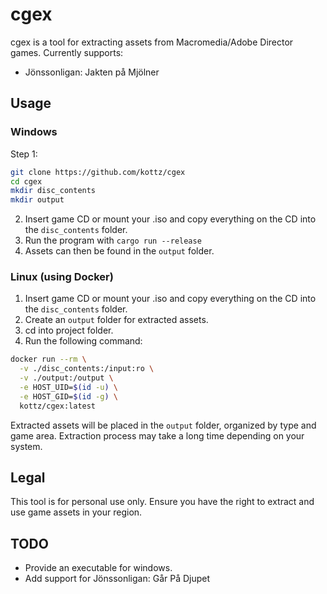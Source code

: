 # cgex
cgex is a tool for extracting assets from Macromedia/Adobe Director games. Currently supports:

- Jönssonligan: Jakten på Mjölner

## Usage

### Windows

Step 1:
```bash
git clone https://github.com/kottz/cgex
cd cgex
mkdir disc_contents
mkdir output
```
2. Insert game CD or mount your .iso and copy everything on the CD into the `disc_contents` folder.
3. Run the program with `cargo run --release`
4. Assets can then be found in the `output` folder.

### Linux (using Docker)

1. Insert game CD or mount your .iso and copy everything on the CD into the `disc_contents` folder.
2. Create an `output` folder for extracted assets.
3. cd into project folder.
3. Run the following command:

```bash
docker run --rm \
  -v ./disc_contents:/input:ro \
  -v ./output:/output \
  -e HOST_UID=$(id -u) \
  -e HOST_GID=$(id -g) \
  kottz/cgex:latest
```

Extracted assets will be placed in the `output` folder, organized by type and game area. Extraction process may take a long time depending on your system.

## Legal

This tool is for personal use only. Ensure you have the right to extract and use game assets in your region.

## TODO
- Provide an executable for windows.
- Add support for Jönssonligan: Går På Djupet
